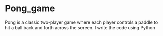 # Pong_game
Pong is a classic two-player game where each player controls a paddle to hit a ball back and forth across the screen. I write the code using Python
